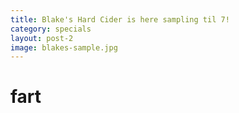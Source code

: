 ```yaml
---
title: Blake's Hard Cider is here sampling til 7!
category: specials
layout: post-2
image: blakes-sample.jpg
---
```



# fart
